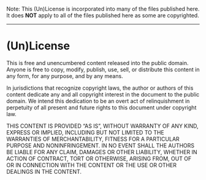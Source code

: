 
Note: This (Un)License is incorporated into many of the files published here.
<br />It does **NOT** apply to all of the files published here as some are copyrighted.

---

(Un)License
===========

This is free and unencumbered content released into the public domain. Anyone is free to copy, modify, publish, use, sell, or distribute this content in any form, for any purpose, and by any means.

In jurisdictions that recognize copyright laws, the author or authors of this content dedicate any and all copyright interest in the document to the public domain.
We intend this dedication to be an overt act of relinquishment in perpetuity of all present and future rights to this document under copyright law.

THIS CONTENT IS PROVIDED “AS IS”, WITHOUT WARRANTY OF ANY KIND, EXPRESS OR IMPLIED, INCLUDING BUT NOT LIMITED TO THE WARRANTIES OF MERCHANTABILITY, FITNESS FOR A PARTICULAR PURPOSE AND NONINFRINGEMENT.
IN NO EVENT SHALL THE AUTHORS BE LIABLE FOR ANY CLAIM, DAMAGES OR OTHER LIABILITY, WHETHER IN ACTION OF CONTRACT, TORT OR OTHERWISE, ARISING FROM, OUT OF OR IN CONNECTION WITH THE CONTENT OR THE USE OR OTHER DEALINGS IN THE CONTENT.
